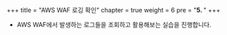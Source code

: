 +++
title = "AWS WAF 로깅 확인"
chapter = true
weight = 6
pre = "<b>5. </b>"
+++

- AWS WAF에서 발생하는 로그들을 조회하고 활용해보는 실습을 진행합니다. 

